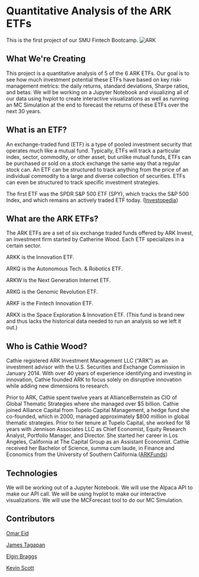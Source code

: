 # Quantitative Analysis of the ARK ETFs
This is the first project of our SMU Fintech Bootcamp.
![ARK](https://www.wealthmanagement.com/sites/wealthmanagement.com/files/styles/article_featured_retina/public/ark-invest-sign.png?itok=cb4TH-HH)

## What We're Creating
This project is a quantitative analysis of 5 of the 6 ARK ETFs. Our goal is to see how much investment potential these ETFs have based on key risk-management metrics: the daily returns, standard deviations, Sharpe ratios, and betas. We will be working on a Jupyter Notebook and visualizing all of our data using hvplot to create interactive visualizations as well as running an MC Simulation at the end to forecast the returns of these ETFs over the next 30 years. 

## What is an ETF?
An exchange-traded fund (ETF) is a type of pooled investment security that operates much like a mutual fund. Typically, ETFs will track a particular index, sector, commodity, or other asset, but unlike mutual funds, ETFs can be purchased or sold on a stock exchange the same way that a regular stock can. An ETF can be structured to track anything from the price of an individual commodity to a large and diverse collection of securities. ETFs can even be structured to track specific investment strategies.

The first ETF was the SPDR S&P 500 ETF (SPY), which tracks the S&P 500 Index, and which remains an actively traded ETF today. ([Investopedia](https://www.investopedia.com/terms/e/etf.asp))

## What are the ARK ETFs?
The ARK ETFs are a set of six exchange traded funds offered by ARK Invest, an investment firm started by Catherine Wood. Each ETF specializes in a certain sector.

ARKK is the Innovation ETF.

ARKQ is the Autonomous Tech. & Robotics ETF.

ARKW is the Next Generation Internet ETF.

ARKG is the Genomic Revolution ETF.

ARKF is the Fintech Innovation ETF.

ARKX is the Space Exploration & Innovation ETF. (This fund is brand new and thus lacks the historical data needed to run an analysis so we left it out.)

## Who is Cathie Wood?
Cathie registered ARK Investment Management LLC (“ARK”) as an investment advisor with the U.S. Securities and Exchange Commission in January 2014. With over 40 years of experience identifying and investing in innovation, Cathie founded ARK to focus solely on disruptive innovation while adding new dimensions to research.

Prior to ARK, Cathie spent twelve years at AllianceBernstein as CIO of Global Thematic Strategies where she managed over $5 billion. Cathie joined Alliance Capital from Tupelo Capital Management, a hedge fund she co-founded, which in 2000, managed approximately $800 million in global thematic strategies. Prior to her tenure at Tupelo Capital, she worked for 18 years with Jennison Associates LLC as Chief Economist, Equity Research Analyst, Portfolio Manager, and Director. She started her career in Los Angeles, California at The Capital Group as an Assistant Economist. Cathie received her Bachelor of Science, summa cum laude, in Finance and Economics from the University of Southern California.([ARKFunds](https://ark-funds.com/about/))

## Technologies
We will be working out of a Jupyter Notebook. We will use the Alpaca API to make our API call. We will be using hvplot to make our interactive visualizations. We will use the MCForecast tool to do our MC Simulation. 

## Contributors 
[Omar Eid](https://github.com/ore93)

[James Tagapan](https://github.com/trekj)

[Elgin Braggs](https://github.com/nustalgic)

[Kevin Scott](https://github.com/kevintscott01)
